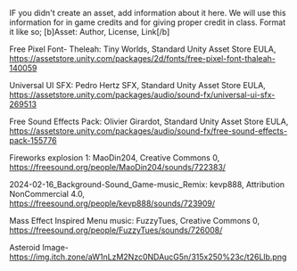 IF you didn't create an asset, add information about it here. We will use this information for in game credits and for giving proper credit in class.
Format it like so; [b]Asset: Author, License, Link[/b]

Free Pixel Font- Theleah: Tiny Worlds, Standard Unity Asset Store EULA, https://assetstore.unity.com/packages/2d/fonts/free-pixel-font-thaleah-140059

Universal UI SFX: Pedro Hertz SFX, Standard Unity Asset Store EULA, https://assetstore.unity.com/packages/audio/sound-fx/universal-ui-sfx-269513

Free Sound Effects Pack: Olivier Girardot, Standard Unity Asset Store EULA, https://assetstore.unity.com/packages/audio/sound-fx/free-sound-effects-pack-155776

Fireworks explosion 1: MaoDin204, Creative Commons 0, https://freesound.org/people/MaoDin204/sounds/722383/

2024-02-16_Background-Sound_Game-music_Remix: kevp888, Attribution NonCommercial 4.0, https://freesound.org/people/kevp888/sounds/723909/

Mass Effect Inspired Menu music: FuzzyTues, Creative Commons 0, https://freesound.org/people/FuzzyTues/sounds/726008/

Asteroid Image- https://img.itch.zone/aW1nLzM2Nzc0NDAucG5n/315x250%23c/t26Llb.png

